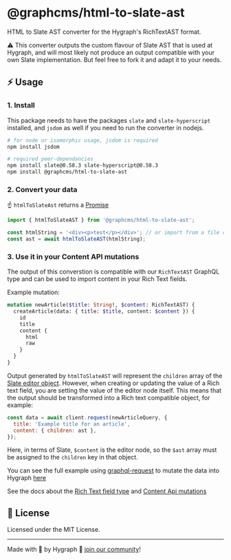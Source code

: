 # @graphcms/html-to-slate-ast

HTML to Slate AST converter for the Hygraph's RichTextAST format.

⚠️ This converter outputs the custom flavour of Slate AST that is used at Hygraph, and will most likely not produce an output compatible with your own Slate implementation. But feel free to fork it and adapt it to your needs.

## ⚡ Usage

### 1. Install

This package needs to have the packages `slate` and `slate-hyperscript` installed, and `jsdom` as well if you need to run the converter in nodejs.

```bash
# for node or isomorphic usage, jsdom is required
npm install jsdom

# required peer-dependancies
npm install slate@0.58.3 slate-hyperscript@0.58.3
npm install @graphcms/html-to-slate-ast
```

### 2. Convert your data

☝️ `htmlToSlateAst` returns a [Promise](https://developer.mozilla.org/en-US/docs/Web/JavaScript/Guide/Using_promises)

```js
import { htmlToSlateAST } from '@graphcms/html-to-slate-ast';

const htmlString = '<div><p>test</p></div>'; // or import from a file or database
const ast = await htmlToSlateAST(htmlString);
```

### 3. Use it in your Content API mutations

The output of this converstion is compatible with our `RichTextAST` GraphQL type and can be used to import content in your Rich Text fields.

Example mutation:

```graphql
mutation newArticle($title: String!, $content: RichTextAST) {
  createArticle(data: { title: $title, content: $content }) {
    id
    title
    content {
      html
      raw
    }
  }
}
```

Output generated by `htmlToSlateAST` will represent the `children` array of the [Slate editor object](https://docs.slatejs.org/api/nodes/editor). However, when creating or updating the value of a Rich text field, you are setting the value of the editor node itself. This means that the output should be transformed into a Rich text compatible object, for example:

```js
const data = await client.request(newArticleQuery, {
  title: 'Example title for an article',
  content: { children: ast },
});
```

Here, in terms of Slate, `$content` is the editor node, so the `$ast` array must be assigned to the `children` key in that object.

You can see the full example using [graphql-request](https://github.com/prisma-labs/graphql-request) to mutate the data into Hygraph [here](https://github.com/hygraph/rich-text/blob/main/packages/html-to-slate-ast/examples/graphql-request-script.js)

See the docs about the [Rich Text field type](https://hygraph.com/docs/schema/field-types#rich-text) and [Content Api mutations](https://hygraph.com/docs/content-api/mutations)

## 📝 License

Licensed under the MIT License.

---

Made with 💜 by Hygraph 👋 [join our community](https://slack.hygraph.com/)!
